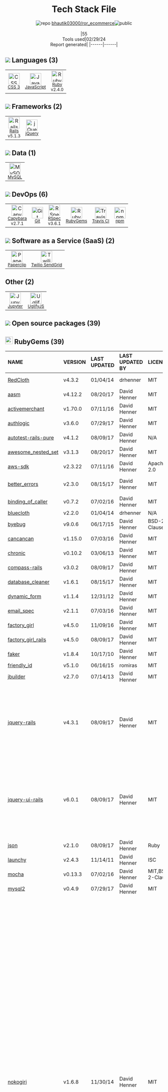 <!--
&lt;--- Readme.md Snippet without images Start ---&gt;
## Tech Stack
bhautik03000/ror_ecommerce is built on the following main stack:

- [JavaScript](https://developer.mozilla.org/en-US/docs/Web/JavaScript) – Languages
- [Ruby](https://www.ruby-lang.org) – Languages
- [Rails](http://rubyonrails.org/) – Frameworks (Full Stack)
- [jQuery](http://jquery.com/) – Javascript UI Libraries
- [MySQL](http://www.mysql.com) – Databases
- [Capybara](http://jnicklas.github.io/capybara/) – Testing Frameworks
- [RSpec](https://rspec.info/) – Testing Frameworks
- [Travis CI](http://travis-ci.com/) – Continuous Integration
- [Paperclip](https://github.com/thoughtbot/paperclip) – File Uploads
- [Twilio SendGrid](http://sendgrid.com) – Transactional Email
- [Jupyter](http://jupyter.org) – Data Science Notebooks
- [UglifyJS](http://lisperator.net/uglifyjs/) – Javascript Utilities & Libraries

Full tech stack [here](/techstack.md)

&lt;--- Readme.md Snippet without images End ---&gt;

&lt;--- Readme.md Snippet with images Start ---&gt;
## Tech Stack
bhautik03000/ror_ecommerce is built on the following main stack:

- <img width='25' height='25' src='https://img.stackshare.io/service/1209/javascript.jpeg' alt='JavaScript'/> [JavaScript](https://developer.mozilla.org/en-US/docs/Web/JavaScript) – Languages
- <img width='25' height='25' src='https://img.stackshare.io/service/989/ruby.png' alt='Ruby'/> [Ruby](https://www.ruby-lang.org) – Languages
- <img width='25' height='25' src='https://img.stackshare.io/service/990/x57_Lorv.png' alt='Rails'/> [Rails](http://rubyonrails.org/) – Frameworks (Full Stack)
- <img width='25' height='25' src='https://img.stackshare.io/service/1021/lxEKmMnB_400x400.jpg' alt='jQuery'/> [jQuery](http://jquery.com/) – Javascript UI Libraries
- <img width='25' height='25' src='https://img.stackshare.io/service/1025/logo-mysql-170x170.png' alt='MySQL'/> [MySQL](http://www.mysql.com) – Databases
- <img width='25' height='25' src='https://img.stackshare.io/service/2595/capybara.png' alt='Capybara'/> [Capybara](http://jnicklas.github.io/capybara/) – Testing Frameworks
- <img width='25' height='25' src='https://img.stackshare.io/service/2539/logo.png' alt='RSpec'/> [RSpec](https://rspec.info/) – Testing Frameworks
- <img width='25' height='25' src='https://img.stackshare.io/service/460/Lu6cGu0z_400x400.png' alt='Travis CI'/> [Travis CI](http://travis-ci.com/) – Continuous Integration
- <img width='25' height='25' src='https://img.stackshare.io/service/2542/AqsQWFu-_400x400.jpg' alt='Paperclip'/> [Paperclip](https://github.com/thoughtbot/paperclip) – File Uploads
- <img width='25' height='25' src='https://img.stackshare.io/service/43/kQ_6nwmP.jpg' alt='Twilio SendGrid'/> [Twilio SendGrid](http://sendgrid.com) – Transactional Email
- <img width='25' height='25' src='https://img.stackshare.io/service/4190/fGBUdNf__400x400.jpg' alt='Jupyter'/> [Jupyter](http://jupyter.org) – Data Science Notebooks
- <img width='25' height='25' src='https://img.stackshare.io/service/2203/default_9058af6f02375a99f634f537d727e32df92ac262.png' alt='UglifyJS'/> [UglifyJS](http://lisperator.net/uglifyjs/) – Javascript Utilities & Libraries

Full tech stack [here](/techstack.md)

&lt;--- Readme.md Snippet with images End ---&gt;
-->
<div align="center">

# Tech Stack File
![](https://img.stackshare.io/repo.svg "repo") [bhautik03000/ror_ecommerce](https://github.com/bhautik03000/ror_ecommerce)![](https://img.stackshare.io/public_badge.svg "public")
<br/><br/>
|55<br/>Tools used|02/29/24 <br/>Report generated|
|------|------|
</div>

## <img src='https://img.stackshare.io/languages.svg'/> Languages (3)
<table><tr>
  <td align='center'>
  <img width='36' height='36' src='https://img.stackshare.io/service/6727/css.png' alt='CSS 3'>
  <br>
  <sub><a href="https://developer.mozilla.org/en-US/docs/Web/CSS/CSS3">CSS 3</a></sub>
  <br>
  <sub></sub>
</td>

<td align='center'>
  <img width='36' height='36' src='https://img.stackshare.io/service/1209/javascript.jpeg' alt='JavaScript'>
  <br>
  <sub><a href="https://developer.mozilla.org/en-US/docs/Web/JavaScript">JavaScript</a></sub>
  <br>
  <sub></sub>
</td>

<td align='center'>
  <img width='36' height='36' src='https://img.stackshare.io/service/989/ruby.png' alt='Ruby'>
  <br>
  <sub><a href="https://www.ruby-lang.org">Ruby</a></sub>
  <br>
  <sub>v2.4.0</sub>
</td>

</tr>
</table>

## <img src='https://img.stackshare.io/frameworks.svg'/> Frameworks (2)
<table><tr>
  <td align='center'>
  <img width='36' height='36' src='https://img.stackshare.io/service/990/x57_Lorv.png' alt='Rails'>
  <br>
  <sub><a href="http://rubyonrails.org/">Rails</a></sub>
  <br>
  <sub>v5.1.3</sub>
</td>

<td align='center'>
  <img width='36' height='36' src='https://img.stackshare.io/service/1021/lxEKmMnB_400x400.jpg' alt='jQuery'>
  <br>
  <sub><a href="http://jquery.com/">jQuery</a></sub>
  <br>
  <sub></sub>
</td>

</tr>
</table>

## <img src='https://img.stackshare.io/databases.svg'/> Data (1)
<table><tr>
  <td align='center'>
  <img width='36' height='36' src='https://img.stackshare.io/service/1025/logo-mysql-170x170.png' alt='MySQL'>
  <br>
  <sub><a href="http://www.mysql.com">MySQL</a></sub>
  <br>
  <sub></sub>
</td>

</tr>
</table>

## <img src='https://img.stackshare.io/devops.svg'/> DevOps (6)
<table><tr>
  <td align='center'>
  <img width='36' height='36' src='https://img.stackshare.io/service/2595/capybara.png' alt='Capybara'>
  <br>
  <sub><a href="http://jnicklas.github.io/capybara/">Capybara</a></sub>
  <br>
  <sub>v2.7.1</sub>
</td>

<td align='center'>
  <img width='36' height='36' src='https://img.stackshare.io/service/1046/git.png' alt='Git'>
  <br>
  <sub><a href="http://git-scm.com/">Git</a></sub>
  <br>
  <sub></sub>
</td>

<td align='center'>
  <img width='36' height='36' src='https://img.stackshare.io/service/2539/logo.png' alt='RSpec'>
  <br>
  <sub><a href="https://rspec.info/">RSpec</a></sub>
  <br>
  <sub>v3.6.1</sub>
</td>

<td align='center'>
  <img width='36' height='36' src='https://img.stackshare.io/service/12795/5jL6-BA5_400x400.jpeg' alt='RubyGems'>
  <br>
  <sub><a href="https://rubygems.org/">RubyGems</a></sub>
  <br>
  <sub></sub>
</td>

<td align='center'>
  <img width='36' height='36' src='https://img.stackshare.io/service/460/Lu6cGu0z_400x400.png' alt='Travis CI'>
  <br>
  <sub><a href="http://travis-ci.com/">Travis CI</a></sub>
  <br>
  <sub></sub>
</td>

<td align='center'>
  <img width='36' height='36' src='https://img.stackshare.io/service/1120/lejvzrnlpb308aftn31u.png' alt='npm'>
  <br>
  <sub><a href="https://www.npmjs.com/">npm</a></sub>
  <br>
  <sub></sub>
</td>

</tr>
</table>

## <img src='https://img.stackshare.io/saas.svg'/> Software as a Service (SaaS) (2)
<table><tr>
  <td align='center'>
  <img width='36' height='36' src='https://img.stackshare.io/service/2542/AqsQWFu-_400x400.jpg' alt='Paperclip'>
  <br>
  <sub><a href="https://github.com/thoughtbot/paperclip">Paperclip</a></sub>
  <br>
  <sub></sub>
</td>

<td align='center'>
  <img width='36' height='36' src='https://img.stackshare.io/service/43/kQ_6nwmP.jpg' alt='Twilio SendGrid'>
  <br>
  <sub><a href="http://sendgrid.com">Twilio SendGrid</a></sub>
  <br>
  <sub></sub>
</td>

</tr>
</table>

## Other (2)
<table><tr>
  <td align='center'>
  <img width='36' height='36' src='https://img.stackshare.io/service/4190/fGBUdNf__400x400.jpg' alt='Jupyter'>
  <br>
  <sub><a href="http://jupyter.org">Jupyter</a></sub>
  <br>
  <sub></sub>
</td>

<td align='center'>
  <img width='36' height='36' src='https://img.stackshare.io/service/2203/default_9058af6f02375a99f634f537d727e32df92ac262.png' alt='UglifyJS'>
  <br>
  <sub><a href="http://lisperator.net/uglifyjs/">UglifyJS</a></sub>
  <br>
  <sub></sub>
</td>

</tr>
</table>


## <img src='https://img.stackshare.io/group.svg' /> Open source packages (39)</h2>

## <img width='24' height='24' src='https://img.stackshare.io/service/12795/5jL6-BA5_400x400.jpeg'/> RubyGems (39)

|NAME|VERSION|LAST UPDATED|LAST UPDATED BY|LICENSE|VULNERABILITIES|
|:------|:------|:------|:------|:------|:------|
|[RedCloth](https://rubygems.org/RedCloth)|v4.3.2|01/04/14|drhenner |MIT|[CVE-2023-31606](https://github.com/advisories/GHSA-qcm3-vfq5-wfr2) (High)|
|[aasm](https://rubygems.org/aasm)|v4.12.2|08/20/17|David Henner |MIT|N/A|
|[activemerchant](https://rubygems.org/activemerchant)|v1.70.0|07/11/16|David Henner |MIT|N/A|
|[authlogic](https://rubygems.org/authlogic)|v3.6.0|07/29/17|David Henner |MIT|N/A|
|[autotest-rails-pure](https://rubygems.org/autotest-rails-pure)|v4.1.2|08/09/17|David Henner |N/A|N/A|
|[awesome_nested_set](https://rubygems.org/awesome_nested_set)|v3.1.3|08/20/17|David Henner |MIT|N/A|
|[aws-sdk](https://rubygems.org/aws-sdk)|v2.3.22|07/11/16|David Henner |Apache-2.0|N/A|
|[better_errors](https://rubygems.org/better_errors)|v2.3.0|08/15/17|David Henner |MIT|[CVE-2021-39197](https://github.com/advisories/GHSA-w3j4-76qw-wwjm) (Moderate)|
|[binding_of_caller](https://rubygems.org/binding_of_caller)|v0.7.2|07/02/16|David Henner |MIT|N/A|
|[bluecloth](https://rubygems.org/bluecloth)|v2.2.0|01/04/14|drhenner |N/A|N/A|
|[byebug](https://rubygems.org/byebug)|v9.0.6|06/17/15|David Henner |BSD-2-Clause|N/A|
|[cancancan](https://rubygems.org/cancancan)|v1.15.0|07/03/16|David Henner |MIT|N/A|
|[chronic](https://rubygems.org/chronic)|v0.10.2|03/06/13|David Henner |MIT|N/A|
|[compass-rails](https://rubygems.org/compass-rails)|v3.0.2|08/09/17|David Henner |MIT|N/A|
|[database_cleaner](https://rubygems.org/database_cleaner)|v1.6.1|08/15/17|David Henner |MIT|N/A|
|[dynamic_form](https://rubygems.org/dynamic_form)|v1.1.4|12/31/12|David Henner |MIT|N/A|
|[email_spec](https://rubygems.org/email_spec)|v2.1.1|07/03/16|David Henner |MIT|N/A|
|[factory_girl](https://rubygems.org/factory_girl)|v4.5.0|11/09/16|David Henner |MIT|N/A|
|[factory_girl_rails](https://rubygems.org/factory_girl_rails)|v4.5.0|08/09/17|David Henner |MIT|N/A|
|[faker](https://rubygems.org/faker)|v1.8.4|10/17/10|David Henner |MIT|N/A|
|[friendly_id](https://rubygems.org/friendly_id)|v5.1.0|06/16/15|romiras |MIT|N/A|
|[jbuilder](https://rubygems.org/jbuilder)|v2.7.0|07/14/13|David Henner |MIT|N/A|
|[jquery-rails](https://rubygems.org/jquery-rails)|v4.3.1|08/09/17|David Henner |MIT|[CVE-2020-23064](https://github.com/advisories/GHSA-257q-pv89-v3xv) (Moderate)<br/>[CVE-2019-11358](https://github.com/advisories/GHSA-6c3j-c64m-qhgq) (Moderate)<br/>[CVE-2020-11022](https://github.com/advisories/GHSA-gxr4-xjj5-5px2) (Moderate)<br/>[CVE-2020-11023](https://github.com/advisories/GHSA-jpcq-cgw6-v4j6) (Moderate)|
|[jquery-ui-rails](https://rubygems.org/jquery-ui-rails)|v6.0.1|08/09/17|David Henner |MIT|[CVE-2022-31160](https://github.com/advisories/GHSA-h6gj-6jjq-h8g9) (Moderate)<br/>[CVE-2021-41183](https://github.com/advisories/GHSA-j7qv-pgf6-hvh4) (Moderate)<br/>[CVE-2021-41182](https://github.com/advisories/GHSA-9gj3-hwp5-pmwc) (Moderate)<br/>[CVE-2021-41184](https://github.com/advisories/GHSA-gpqq-952q-5327) (Moderate)|
|[json](https://rubygems.org/json)|v2.1.0|08/09/17|David Henner |Ruby|[CVE-2020-10663](https://github.com/advisories/GHSA-jphg-qwrw-7w9g) (High)|
|[launchy](https://rubygems.org/launchy)|v2.4.3|11/14/11|David Henner |ISC|N/A|
|[mocha](https://rubygems.org/mocha)|v0.13.3|07/02/16|David Henner |MIT,BSD-2-Clause|N/A|
|[mysql2](https://rubygems.org/mysql2)|v0.4.9|07/29/17|David Henner |MIT|N/A|
|[nokogiri](https://rubygems.org/nokogiri)|v1.6.8|11/30/14|David Henner |MIT|[CVE-2016-4658](https://github.com/advisories/GHSA-fr52-4hqw-p27f) (Critical)<br/>[CVE-2019-5477](https://github.com/advisories/GHSA-cr5j-953j-xw5p) (Critical)<br/>[CVE-2019-11068](https://github.com/advisories/GHSA-qxcg-xjjg-66mj) (Critical)<br/>[CVE-2020-7595](https://github.com/advisories/GHSA-7553-jr98-vx47) (High)<br/>[CVE-2021-3518](https://github.com/advisories/GHSA-v4f8-2847-rwm7) (High)<br/>[CVE-2018-25032](https://github.com/advisories/GHSA-jc36-42cf-vqwj) (High)<br/>[CVE-2017-5029](https://github.com/advisories/GHSA-pf6m-fxpq-fg8v) (High)<br/>[CVE-2021-41098](https://github.com/advisories/GHSA-2rr5-8q37-2w7h) (High)<br/>[CVE-2019-13118](https://github.com/advisories/GHSA-cf46-6xxh-pc75) (High)<br/>[CVE-2018-14404](https://github.com/advisories/GHSA-6qvp-r6r3-9p7h) (High)<br/>[CVE-2017-9050](https://github.com/advisories/GHSA-8c56-cpmw-89x7) (High)<br/>[CVE-2022-24836](https://github.com/advisories/GHSA-crjr-9rc5-ghw8) (High)<br/>[CVE-2022-29181](https://github.com/advisories/GHSA-xh29-r2w5-wx8m) (High)<br/>[CVE-2017-15412](https://github.com/advisories/GHSA-r58r-74gx-6wx3) (High)<br/>[CVE-2021-3517](https://github.com/advisories/GHSA-jw9f-hh49-cvp9) (High)<br/>[CVE-2019-5815](https://github.com/advisories/GHSA-vmfx-gcfq-wvm2) (High)<br/>[CVE-2019-18197](https://github.com/advisories/GHSA-242x-7cm6-4w8j) (High)<br/>[CVE-2017-16932](https://github.com/advisories/GHSA-x2fm-93ww-ggvx) (High)<br/>[CVE-2019-13117](https://github.com/advisories/GHSA-4hm9-844j-jmxp) (High)<br/>[CVE-2021-30560](https://github.com/advisories/GHSA-59gp-qqm7-cw4j) (High)<br/>[](https://github.com/advisories/GHSA-cgx6-hpwq-fhv5) (High)<br/>[](https://github.com/advisories/GHSA-fq42-c5rg-92c2) (High)<br/>[](https://github.com/advisories/GHSA-gx8x-g87m-h5q6) (High)<br/>[](https://github.com/advisories/GHSA-v6gp-9mmm-c6p5) (High)<br/>[CVE-2018-8048](https://github.com/advisories/GHSA-x7rv-cr6v-4vm4) (Moderate)<br/>[CVE-2020-26247](https://github.com/advisories/GHSA-vr8q-g5c7-m54m) (Moderate)<br/>[](https://github.com/advisories/GHSA-2qc6-mcvw-92cw) (Moderate)<br/>[CVE-2021-3537](https://github.com/advisories/GHSA-286v-pcf5-25rc) (Moderate)<br/>[](https://github.com/advisories/GHSA-xc9x-jj77-9p9j) (Moderate)<br/>[CVE-2017-18258](https://github.com/advisories/GHSA-882p-jqgm-f45g) (Moderate)<br/>[](https://github.com/advisories/GHSA-xxx9-3xcr-gjj3) (Moderate)<br/>[](https://github.com/advisories/GHSA-pxvg-2qj5-37jq) (Moderate)<br/>[](https://github.com/advisories/GHSA-7rrm-v45f-jp64) (Moderate)|
|[prawn](https://rubygems.org/prawn)|v2.2.2|11/09/16|David Henner |GPL-2.0,GPL-3.0|N/A|
|[rails-controller-testing](https://rubygems.org/rails-controller-testing)|v1.0.2|08/09/17|David Henner |MIT|N/A|
|[rake](https://rubygems.org/rake)|v10.5.0|12/02/13|Torsten Ruger |MIT|[CVE-2020-8130](https://github.com/advisories/GHSA-jppv-gw3r-w3q8) (Moderate)|
|[rmagick](https://rubygems.org/rmagick)|v2.15.4|11/09/16|David Henner |MIT|[CVE-2023-5349](https://github.com/advisories/GHSA-frgf-8jr5-j2jv) (Moderate)|
|[rspec-rails](https://rubygems.org/rspec-rails)|v3.6.1|08/09/17|David Henner |MIT|N/A|
|[sass-rails](https://rubygems.org/sass-rails)|v5.0.6|08/09/17|David Henner |MIT|N/A|
|[sprockets](https://rubygems.org/sprockets)|v3.7.1|11/09/16|David Henner |MIT|[CVE-2018-3760](https://github.com/advisories/GHSA-pr3h-jjhj-573x) (High)|
|[uglifier](https://rubygems.org/uglifier)|v3.2.0|09/14/13|David Henner |MIT|N/A|
|[will_paginate](https://rubygems.org/will_paginate)|v3.1.6|08/15/17|David Henner |MIT|N/A|
|[yard](https://rubygems.org/yard)|v0.9.9|08/13/12|Dean Perry |MIT|[CVE-2017-17042](https://github.com/advisories/GHSA-gj4p-3wh3-2rmf) (High)<br/>[CVE-2019-1020001](https://github.com/advisories/GHSA-xfhh-rx56-rxcr) (High)<br/>[CVE-2024-27285](https://github.com/advisories/GHSA-8mq4-9jjh-9xrc) (Moderate)|

<br/>
<div align='center'>

Generated via [Stack File](https://github.com/marketplace/stack-file)
